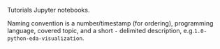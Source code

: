 Tutorials Jupyter notebooks. 

Naming convention is a number/timestamp (for ordering), programming language, covered topic, and a short `-` delimited description, e.g.`1.0-python-eda-visualization`.